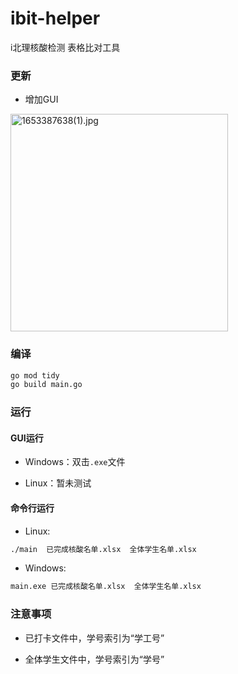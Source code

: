 # ibit-helper

i北理核酸检测  表格比对工具

### 更新

* 增加GUI

<img src="https://tva1.sinaimg.cn/large/0084b03xly1h2jnzk0aqoj30ln0modic.jpg" title="" alt="1653387638(1).jpg" width="348">

### 编译

```bash
go mod tidy
go build main.go
```

### 运行

#### GUI运行

* Windows：双击`.exe`文件

* Linux：暂未测试

#### 命令行运行

* Linux:

```bash
./main  已完成核酸名单.xlsx  全体学生名单.xlsx
```

* Windows:

```bash
main.exe 已完成核酸名单.xlsx  全体学生名单.xlsx
```

### 注意事项

* 已打卡文件中，学号索引为“学工号”

* 全体学生文件中，学号索引为“学号”

